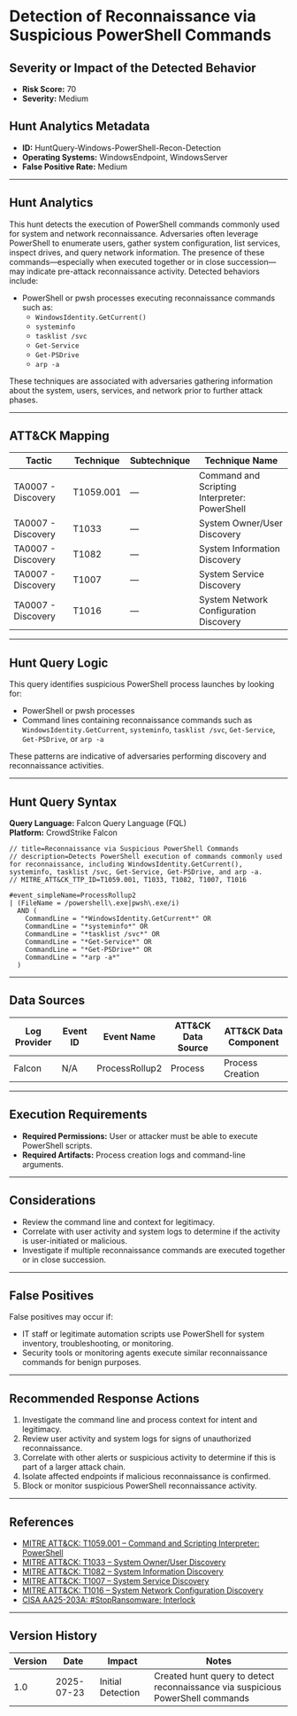 # Detection of Reconnaissance via Suspicious PowerShell Commands

## Severity or Impact of the Detected Behavior
- **Risk Score:** 70
- **Severity:** Medium

## Hunt Analytics Metadata

- **ID:** HuntQuery-Windows-PowerShell-Recon-Detection
- **Operating Systems:** WindowsEndpoint, WindowsServer
- **False Positive Rate:** Medium

---

## Hunt Analytics

This hunt detects the execution of PowerShell commands commonly used for system and network reconnaissance. Adversaries often leverage PowerShell to enumerate users, gather system configuration, list services, inspect drives, and query network information. The presence of these commands—especially when executed together or in close succession—may indicate pre-attack reconnaissance activity. Detected behaviors include:

- PowerShell or pwsh processes executing reconnaissance commands such as:
  - `WindowsIdentity.GetCurrent()`
  - `systeminfo`
  - `tasklist /svc`
  - `Get-Service`
  - `Get-PSDrive`
  - `arp -a`

These techniques are associated with adversaries gathering information about the system, users, services, and network prior to further attack phases.

---

## ATT&CK Mapping

| Tactic                | Technique   | Subtechnique | Technique Name                                 |
|-----------------------|-------------|--------------|-----------------------------------------------|
| TA0007 - Discovery    | T1059.001   | —            | Command and Scripting Interpreter: PowerShell  |
| TA0007 - Discovery    | T1033       | —            | System Owner/User Discovery                    |
| TA0007 - Discovery    | T1082       | —            | System Information Discovery                   |
| TA0007 - Discovery    | T1007       | —            | System Service Discovery                       |
| TA0007 - Discovery    | T1016       | —            | System Network Configuration Discovery         |

---

## Hunt Query Logic

This query identifies suspicious PowerShell process launches by looking for:

- PowerShell or pwsh processes
- Command lines containing reconnaissance commands such as `WindowsIdentity.GetCurrent`, `systeminfo`, `tasklist /svc`, `Get-Service`, `Get-PSDrive`, or `arp -a`

These patterns are indicative of adversaries performing discovery and reconnaissance activities.

---

## Hunt Query Syntax

**Query Language:** Falcon Query Language (FQL)  
**Platform:** CrowdStrike Falcon

```fql
// title=Reconnaissance via Suspicious PowerShell Commands  
// description=Detects PowerShell execution of commands commonly used for reconnaissance, including WindowsIdentity.GetCurrent(), systeminfo, tasklist /svc, Get-Service, Get-PSDrive, and arp -a.  
// MITRE_ATT&CK_TTP_ID=T1059.001, T1033, T1082, T1007, T1016

#event_simpleName=ProcessRollup2  
| (FileName = /powershell\.exe|pwsh\.exe/i)  
  AND (
    CommandLine = "*WindowsIdentity.GetCurrent*" OR
    CommandLine = "*systeminfo*" OR
    CommandLine = "*tasklist /svc*" OR
    CommandLine = "*Get-Service*" OR
    CommandLine = "*Get-PSDrive*" OR
    CommandLine = "*arp -a*"
  ) 
```

---

## Data Sources

| Log Provider | Event ID | Event Name       | ATT&CK Data Source  | ATT&CK Data Component  |
|--------------|----------|------------------|---------------------|------------------------|
| Falcon       | N/A      | ProcessRollup2   | Process             | Process Creation       |

---

## Execution Requirements

- **Required Permissions:** User or attacker must be able to execute PowerShell scripts.
- **Required Artifacts:** Process creation logs and command-line arguments.

---

## Considerations

- Review the command line and context for legitimacy.
- Correlate with user activity and system logs to determine if the activity is user-initiated or malicious.
- Investigate if multiple reconnaissance commands are executed together or in close succession.

---

## False Positives

False positives may occur if:

- IT staff or legitimate automation scripts use PowerShell for system inventory, troubleshooting, or monitoring.
- Security tools or monitoring agents execute similar reconnaissance commands for benign purposes.

---

## Recommended Response Actions

1. Investigate the command line and process context for intent and legitimacy.
2. Review user activity and system logs for signs of unauthorized reconnaissance.
3. Correlate with other alerts or suspicious activity to determine if this is part of a larger attack chain.
4. Isolate affected endpoints if malicious reconnaissance is confirmed.
5. Block or monitor suspicious PowerShell reconnaissance activity.

---

## References

- [MITRE ATT&CK: T1059.001 – Command and Scripting Interpreter: PowerShell](https://attack.mitre.org/techniques/T1059/001/)
- [MITRE ATT&CK: T1033 – System Owner/User Discovery](https://attack.mitre.org/techniques/T1033/)
- [MITRE ATT&CK: T1082 – System Information Discovery](https://attack.mitre.org/techniques/T1082/)
- [MITRE ATT&CK: T1007 – System Service Discovery](https://attack.mitre.org/techniques/T1007/)
- [MITRE ATT&CK: T1016 – System Network Configuration Discovery](https://attack.mitre.org/techniques/T1016/)
- [CISA AA25-203A: #StopRansomware: Interlock](https://www.cisa.gov/news-events/cybersecurity-advisories/aa25-203a)

---

## Version History

| Version | Date       | Impact            | Notes                                                                                      |
|---------|------------|-------------------|--------------------------------------------------------------------------------------------|
| 1.0     | 2025-07-23 | Initial Detection | Created hunt query to detect reconnaissance via suspicious PowerShell commands              |
